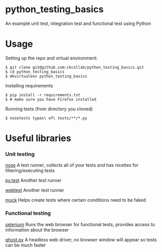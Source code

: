 python_testing_basics
=====================

An example unit test, integration test and functional test using Python


Usage
=====

Setting up the repo and virtual environment:

    $ git clone git@github.com:ckcollab/python_testing_basics.git
    $ cd python_testing_basics
    $ mkvirtualenv python_testing_basics


Installing requirements

    $ pip install -r requirements.txt
    $ # make sure you have Firefox installed
    

Running tests (from directory you cloned)

    $ nosetests types\ of\ tests/**/*.py 


Useful libraries
================

### Unit testing

[nose](https://nose.readthedocs.org/en/latest/)
A test runner, collects all of your tests and has niceties for filtering/executing tests

[py.test](http://pytest.org/latest/)
Another test runner

[webtest](http://webtest.readthedocs.org/en/latest/)
Another test runner

[mock](https://docs.python.org/3/library/unittest.mock.html)
Helps create tests where certain conditions need to be faked


### Functional testing

[selenium](http://www.seleniumhq.org/)
Runs the web browser for functional tests, provides access to information about the browser

[ghost.py](http://jeanphix.me/Ghost.py/)
A headless web driver, no browser window will appear so tests can be much faster
